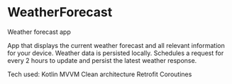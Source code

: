 # WeatherForecast
Weather forecast app

App that displays the current weather forecast and all relevant information for your device.
Weather data is persisted locally.
Schedules a request for every 2 hours to update and persist the latest weather response. 

Tech used:
Kotlin
MVVM
Clean architecture
Retrofit
Coroutines
